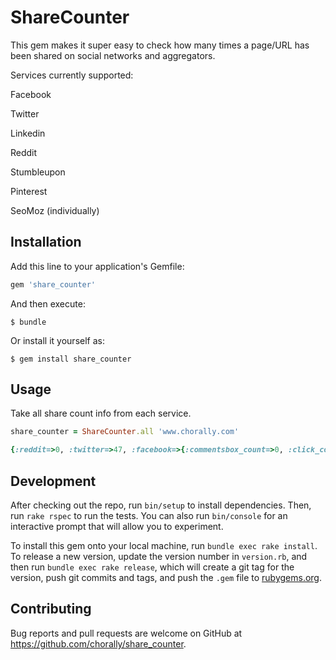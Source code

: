 # ShareCounter

This gem makes it super easy to check how many times a page/URL has been shared on social networks and aggregators.

Services currently supported:

Facebook

Twitter

Linkedin

Reddit

Stumbleupon

Pinterest

SeoMoz (individually)

## Installation

Add this line to your application's Gemfile:

```ruby
gem 'share_counter'
```

And then execute:

    $ bundle

Or install it yourself as:

    $ gem install share_counter

## Usage

Take all share count info from each service.

```ruby
share_counter = ShareCounter.all 'www.chorally.com'

{:reddit=>0, :twitter=>47, :facebook=>{:commentsbox_count=>0, :click_count=>0, :total_count=>44, :comment_count=>12, :like_count=>19, :share_count=>13}, :linkedin=>58, :stumbleupon=>nil, :pinterest=>0}
```


## Development

After checking out the repo, run `bin/setup` to install dependencies. Then, run `rake rspec` to run the tests. You can also run `bin/console` for an interactive prompt that will allow you to experiment.

To install this gem onto your local machine, run `bundle exec rake install`. To release a new version, update the version number in `version.rb`, and then run `bundle exec rake release`, which will create a git tag for the version, push git commits and tags, and push the `.gem` file to [rubygems.org](https://rubygems.org).

## Contributing

Bug reports and pull requests are welcome on GitHub at https://github.com/chorally/share_counter.
